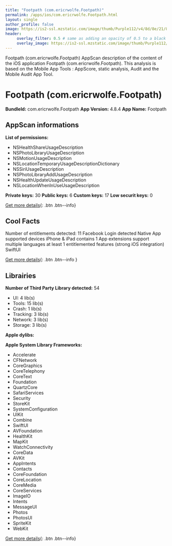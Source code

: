 ```yaml
---
title: "Footpath (com.ericrwolfe.Footpath)"
permalink: /apps/ios/com.ericrwolfe.Footpath.html
layout: single
author_profile: false
image: https://is2-ssl.mzstatic.com/image/thumb/Purple112/v4/8d/8e/21/8d8e21ea-2590-eb29-0e1a-942242013103/AppIcon-1x_U007emarketing-0-7-0-85-220.jpeg/512x512bb.jpg
header: 
     overlay_filter: 0.5 # same as adding an opacity of 0.5 to a black background
     overlay_image: https://is2-ssl.mzstatic.com/image/thumb/Purple112/v4/8d/8e/21/8d8e21ea-2590-eb29-0e1a-942242013103/AppIcon-1x_U007emarketing-0-7-0-85-220.jpeg/512x512bb.jpg
---
```

Footpath (com.ericrwolfe.Footpath) AppScan description of the content of the iOS application Footpath (com.ericrwolfe.Footpath). This analysis is based on the Mobile App Tools : AppScore, static analysis, Audit and the Mobile Audit App Tool.

# Footpath (com.ericrwolfe.Footpath)

**BundleId:** com.ericrwolfe.Footpath
**App Version:** 4.8.4
**App Name:** Footpath


## AppScan informations 

**List of permissions:** 
- NSHealthShareUsageDescription
- NSPhotoLibraryUsageDescription
- NSMotionUsageDescription
- NSLocationTemporaryUsageDescriptionDictionary
- NSSiriUsageDescription
- NSPhotoLibraryAddUsageDescription
- NSHealthUpdateUsageDescription
- NSLocationWhenInUseUsageDescription
  
  
**Private keys:** 30
**Public keys:** 6
**Custom keys:** 17
**Low securit keys:** 0
  
[Get more details](/pricing.html){: .btn .btn--info}

## Cool Facts

Number of entitlements detected: 11
Facebook Login detected
Native App
supported devices iPhone & iPad
contains 1 App extensions
support multiple languages
at least 1 entitlemented features (strong iOS integration)
SwiftUI
  
[Get more details](/pricing.html){: .btn .btn--info }

## Librairies 
**Number of Third Party Library detected:** 54
- UI: 4 lib(s)
- Tools: 15 lib(s)
- Crash: 1 lib(s)
- Tracking: 3 lib(s)
- Network: 3 lib(s)
- Storage: 3 lib(s)


**Apple dylibs:**


**Apple System Library Frameworks:**
- Accelerate
- CFNetwork
- CoreGraphics
- CoreTelephony
- CoreText
- Foundation
- QuartzCore
- SafariServices
- Security
- StoreKit
- SystemConfiguration
- UIKit
- Combine
- SwiftUI
- AVFoundation
- HealthKit
- MapKit
- WatchConnectivity
- CoreData
- AVKit
- AppIntents
- Contacts
- CoreFoundation
- CoreLocation
- CoreMedia
- CoreServices
- ImageIO
- Intents
- MessageUI
- Photos
- PhotosUI
- SpriteKit
- WebKit


  
[Get more details](/pricing.html){: .btn .btn--info}

